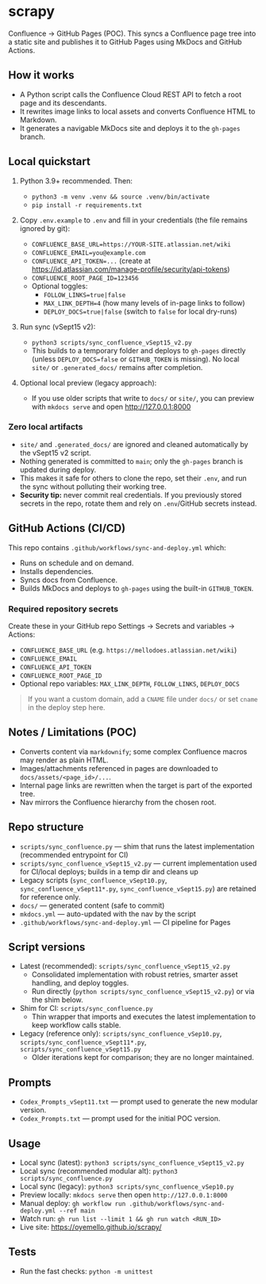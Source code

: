 # scrapy

Confluence → GitHub Pages (POC). This syncs a Confluence page tree into a static site and publishes it to GitHub Pages using MkDocs and GitHub Actions.

## How it works
- A Python script calls the Confluence Cloud REST API to fetch a root page and its descendants.
- It rewrites image links to local assets and converts Confluence HTML to Markdown.
- It generates a navigable MkDocs site and deploys it to the `gh-pages` branch.

## Local quickstart
1. Python 3.9+ recommended. Then:
   - `python3 -m venv .venv && source .venv/bin/activate`
   - `pip install -r requirements.txt`

2. Copy `.env.example` to `.env` and fill in your credentials (the file remains ignored by git):
   - `CONFLUENCE_BASE_URL=https://YOUR-SITE.atlassian.net/wiki`
   - `CONFLUENCE_EMAIL=you@example.com`
   - `CONFLUENCE_API_TOKEN=...` (create at https://id.atlassian.com/manage-profile/security/api-tokens)
   - `CONFLUENCE_ROOT_PAGE_ID=123456`
   - Optional toggles:
     - `FOLLOW_LINKS=true|false`
     - `MAX_LINK_DEPTH=4` (how many levels of in-page links to follow)
     - `DEPLOY_DOCS=true|false` (switch to `false` for local dry-runs)

3. Run sync (vSept15 v2):
   - `python3 scripts/sync_confluence_vSept15_v2.py`
   - This builds to a temporary folder and deploys to `gh-pages` directly (unless `DEPLOY_DOCS=false` or `GITHUB_TOKEN` is missing). No local `site/` or `.generated_docs/` remains after completion.

4. Optional local preview (legacy approach):
   - If you use older scripts that write to `docs/` or `site/`, you can preview with `mkdocs serve` and open http://127.0.0.1:8000

### Zero local artifacts
- `site/` and `.generated_docs/` are ignored and cleaned automatically by the vSept15 v2 script.
- Nothing generated is committed to `main`; only the `gh-pages` branch is updated during deploy.
- This makes it safe for others to clone the repo, set their `.env`, and run the sync without polluting their working tree.
- **Security tip:** never commit real credentials. If you previously stored secrets in the repo, rotate them and rely on `.env`/GitHub secrets instead.

## GitHub Actions (CI/CD)
This repo contains `.github/workflows/sync-and-deploy.yml` which:
- Runs on schedule and on demand.
- Installs dependencies.
- Syncs docs from Confluence.
- Builds MkDocs and deploys to `gh-pages` using the built-in `GITHUB_TOKEN`.

### Required repository secrets
Create these in your GitHub repo Settings → Secrets and variables → Actions:
- `CONFLUENCE_BASE_URL` (e.g. `https://mellodoes.atlassian.net/wiki`)
- `CONFLUENCE_EMAIL`
- `CONFLUENCE_API_TOKEN`
- `CONFLUENCE_ROOT_PAGE_ID`
- Optional repo variables: `MAX_LINK_DEPTH`, `FOLLOW_LINKS`, `DEPLOY_DOCS`

> If you want a custom domain, add a `CNAME` file under `docs/` or set `cname` in the deploy step here.

## Notes / Limitations (POC)
- Converts content via `markdownify`; some complex Confluence macros may render as plain HTML.
- Images/attachments referenced in pages are downloaded to `docs/assets/<page_id>/...`.
- Internal page links are rewritten when the target is part of the exported tree.
- Nav mirrors the Confluence hierarchy from the chosen root.

## Repo structure
- `scripts/sync_confluence.py` — shim that runs the latest implementation (recommended entrypoint for CI)
- `scripts/sync_confluence_vSept15_v2.py` — current implementation used for CI/local deploys; builds in a temp dir and cleans up
- Legacy scripts (`sync_confluence_vSept10.py`, `sync_confluence_vSept11*.py`, `sync_confluence_vSept15.py`) are retained for reference only.
- `docs/` — generated content (safe to commit)
- `mkdocs.yml` — auto-updated with the nav by the script
- `.github/workflows/sync-and-deploy.yml` — CI pipeline for Pages

## Script versions
- Latest (recommended): `scripts/sync_confluence_vSept15_v2.py`
  - Consolidated implementation with robust retries, smarter asset handling, and deploy toggles.
  - Run directly (`python scripts/sync_confluence_vSept15_v2.py`) or via the shim below.
- Shim for CI: `scripts/sync_confluence.py`
  - Thin wrapper that imports and executes the latest implementation to keep workflow calls stable.
- Legacy (reference only): `scripts/sync_confluence_vSep10.py`, `scripts/sync_confluence_vSept11*.py`, `scripts/sync_confluence_vSept15.py`
  - Older iterations kept for comparison; they are no longer maintained.

## Prompts
- `Codex_Prompts_vSept11.txt` — prompt used to generate the new modular version.
- `Codex_Prompts.txt` — prompt used for the initial POC version.

## Usage
- Local sync (latest): `python3 scripts/sync_confluence_vSept15_v2.py`
- Local sync (recommended modular alt): `python3 scripts/sync_confluence.py`
- Local sync (legacy): `python3 scripts/sync_confluence_vSep10.py`
- Preview locally: `mkdocs serve` then open `http://127.0.0.1:8000`
- Manual deploy: `gh workflow run .github/workflows/sync-and-deploy.yml --ref main`
- Watch run: `gh run list --limit 1 && gh run watch <RUN_ID>`
- Live site: https://oyemello.github.io/scrapy/

## Tests
- Run the fast checks: `python -m unittest`
